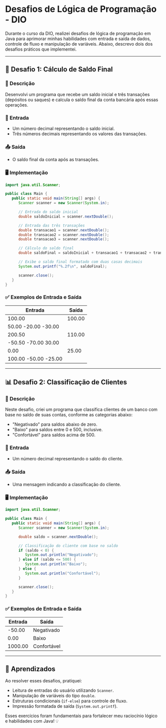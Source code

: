 # Desafios de Lógica de Programação - DIO

Durante o curso da DIO, realizei desafios de lógica de programação em Java para aprimorar minhas habilidades com entrada
e saída de dados, controle de fluxo e manipulação de variáveis. Abaixo, descrevo dois dos desafios práticos que
implementei.

---

## 🏦 Desafio 1: Cálculo de Saldo Final

### 📌 Descrição

Desenvolvi um programa que recebe um saldo inicial e três transações (depósitos ou saques) e calcula o saldo final da
conta bancária após essas operações.

### 🔢 Entrada

- Um número decimal representando o saldo inicial.
- Três números decimais representando os valores das transações.

### 📤 Saída

- O saldo final da conta após as transações.

### 🖥 Implementação

```java
import java.util.Scanner;

public class Main {
   public static void main(String[] args) {
      Scanner scanner = new Scanner(System.in);

      // Entrada do saldo inicial
      double saldoInicial = scanner.nextDouble();

      // Entrada das três transações
      double transacao1 = scanner.nextDouble();
      double transacao2 = scanner.nextDouble();
      double transacao3 = scanner.nextDouble();

      // Cálculo do saldo final
      double saldoFinal = saldoInicial + transacao1 + transacao2 + transacao3;

      // Exibe o saldo final formatado com duas casas decimais
      System.out.printf("%.2f\n", saldoFinal);

      scanner.close();
   }
}
```

### ✅ Exemplos de Entrada e Saída

| Entrada              | Saída  |
|----------------------|--------|
| 100.00               | 100.00 |
| 50.00 -20.00 -30.00  |        |
| 200.50               | 110.00 |
| -50.50 -70.00 30.00  |        |
| 0.00                 | 25.00  |
| 100.00 -50.00 -25.00 |        |

---

## 📊 Desafio 2: Classificação de Clientes

### 📌 Descrição

Neste desafio, criei um programa que classifica clientes de um banco com base no saldo de suas contas, conforme as
categorias abaixo:

- "Negativado" para saldos abaixo de zero.
- "Baixo" para saldos entre 0 e 500, inclusive.
- "Confortável" para saldos acima de 500.

### 🔢 Entrada

- Um número decimal representando o saldo do cliente.

### 📤 Saída

- Uma mensagem indicando a classificação do cliente.

### 🖥 Implementação

```java
import java.util.Scanner;

public class Main {
   public static void main(String[] args) {
      Scanner scanner = new Scanner(System.in);

      double saldo = scanner.nextDouble();

      // Classificação do cliente com base no saldo
      if (saldo < 0) {
         System.out.println("Negativado");
      } else if (saldo <= 500) {
         System.out.println("Baixo");
      } else {
         System.out.println("Confortável");
      }

      scanner.close();
   }
}
```

### ✅ Exemplos de Entrada e Saída

| Entrada | Saída       |
|---------|-------------|
| -50.00  | Negativado  |
| 0.00    | Baixo       |
| 1000.00 | Confortável |

---

## 🚀 Aprendizados

Ao resolver esses desafios, pratiquei:

- Leitura de entradas do usuário utilizando `Scanner`.
- Manipulação de variáveis do tipo `double`.
- Estruturas condicionais (`if-else`) para controle de fluxo.
- Impressão formatada de saída (`System.out.printf`).

Esses exercícios foram fundamentais para fortalecer meu raciocínio lógico e habilidades com Java! 💡

